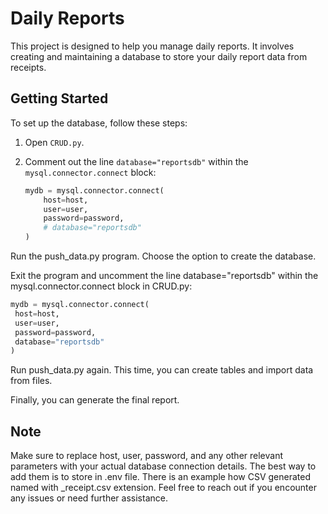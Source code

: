 # Daily Reports

This project is designed to help you manage daily reports. It involves creating and maintaining a database to store your daily report data from receipts.

## Getting Started

To set up the database, follow these steps:

1. Open `CRUD.py`.
2. Comment out the line `database="reportsdb"` within the `mysql.connector.connect` block:
   
   ```python
   mydb = mysql.connector.connect(
       host=host,
       user=user,
       password=password,
       # database="reportsdb"
   )
   ```
Run the push_data.py program. Choose the option to create the database.

Exit the program and uncomment the line database="reportsdb" within the mysql.connector.connect block in CRUD.py:

   
   ```python
   mydb = mysql.connector.connect(
    host=host,
    user=user,
    password=password,
    database="reportsdb"
   )
```

Run push_data.py again. This time, you can create tables and import data from files.

Finally, you can generate the final report.

## Note<br>
Make sure to replace host, user, password, and any other relevant parameters with your actual database connection details.
The best way to add them is to store in .env file.
There is an example how CSV generated named with _receipt.csv extension.
Feel free to reach out if you encounter any issues or need further assistance.


